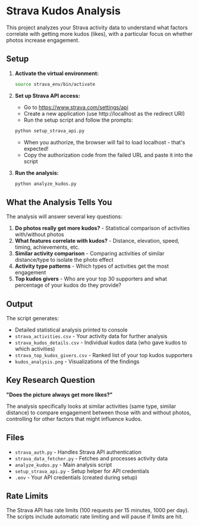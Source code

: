 # Strava Kudos Analysis

This project analyzes your Strava activity data to understand what factors correlate with getting more kudos (likes), with a particular focus on whether photos increase engagement.

## Setup

1. **Activate the virtual environment:**
   ```bash
   source strava_env/bin/activate
   ```

2. **Set up Strava API access:**
   - Go to https://www.strava.com/settings/api
   - Create a new application (use http://localhost as the redirect URI)
   - Run the setup script and follow the prompts:
   ```bash
   python setup_strava_api.py
   ```
   - When you authorize, the browser will fail to load localhost - that's expected!
   - Copy the authorization code from the failed URL and paste it into the script

3. **Run the analysis:**
   ```bash
   python analyze_kudos.py
   ```

## What the Analysis Tells You

The analysis will answer several key questions:

1. **Do photos really get more kudos?** - Statistical comparison of activities with/without photos
2. **What features correlate with kudos?** - Distance, elevation, speed, timing, achievements, etc.
3. **Similar activity comparison** - Comparing activities of similar distance/type to isolate the photo effect
4. **Activity type patterns** - Which types of activities get the most engagement
5. **Top kudos givers** - Who are your top 30 supporters and what percentage of your kudos do they provide?

## Output

The script generates:
- Detailed statistical analysis printed to console
- `strava_activities.csv` - Your activity data for further analysis
- `strava_kudos_details.csv` - Individual kudos data (who gave kudos to which activities)
- `strava_top_kudos_givers.csv` - Ranked list of your top kudos supporters
- `kudos_analysis.png` - Visualizations of the findings

## Key Research Question

**"Does the picture always get more likes?"**

The analysis specifically looks at similar activities (same type, similar distance) to compare engagement between those with and without photos, controlling for other factors that might influence kudos.

## Files

- `strava_auth.py` - Handles Strava API authentication
- `strava_data_fetcher.py` - Fetches and processes activity data
- `analyze_kudos.py` - Main analysis script
- `setup_strava_api.py` - Setup helper for API credentials
- `.env` - Your API credentials (created during setup)

## Rate Limits

The Strava API has rate limits (100 requests per 15 minutes, 1000 per day). The scripts include automatic rate limiting and will pause if limits are hit.